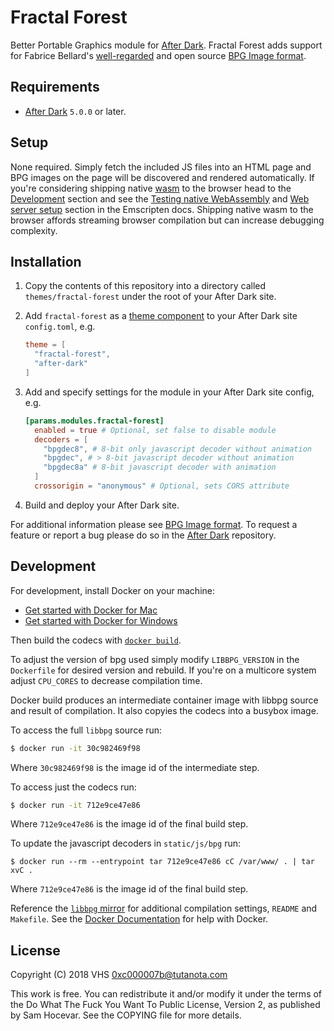 # Fractal Forest

Better Portable Graphics module for [After Dark]. Fractal Forest adds support for Fabrice Bellard's [well-regarded](https://news.ycombinator.com/item?id=17587684) and open source [BPG Image format](https://bellard.org/bpg/).

## Requirements

- [After Dark] `5.0.0` or later.

## Setup

None required. Simply fetch the included JS files into an HTML page and BPG images on the page will be discovered and rendered automatically. If you're considering shipping native [wasm](https://webassembly.org) to the browser head to the [Development](#development) section and see the [Testing native WebAssembly](https://kripken.github.io/emscripten-site/docs/compiling/WebAssembly.html#testing-native-webassembly-in-browsers) and [Web server setup](https://kripken.github.io/emscripten-site/docs/compiling/WebAssembly.html#web-server-setup) section in the Emscripten docs. Shipping native wasm to the browser affords streaming browser compilation but can increase debugging complexity.

## Installation

1. Copy the contents of this repository into a directory called `themes/fractal-forest` under the root of your After Dark site.
2. Add `fractal-forest` as a [theme component](https://gohugo.io/themes/theme-components/) to your After Dark site `config.toml`, e.g.

    ```toml
    theme = [
      "fractal-forest",
      "after-dark"
    ]
    ```

3. Add and specify settings for the module in your After Dark site config, e.g.

    ```toml
    [params.modules.fractal-forest]
      enabled = true # Optional, set false to disable module
      decoders = [
        "bpgdec8", # 8-bit only javascript decoder without animation
        "bpgdec", # > 8-bit javascript decoder without animation
        "bpgdec8a" # 8-bit javascript decoder with animation
      ]
      crossorigin = "anonymous" # Optional, sets CORS attribute
    ```

4. Build and deploy your After Dark site.

For additional information please see [BPG Image format](https://bellard.org/bpg/). To request a feature or report a bug please do so in the [After Dark] repository.

## Development

For development, install Docker on your machine:

- [Get started with Docker for Mac](https://docs.docker.com/docker-for-mac/)
- [Get started with Docker for Windows](https://docs.docker.com/docker-for-windows/)

Then build the codecs with [`docker build`](https://docs.docker.com/engine/reference/commandline/build/).

To adjust the version of bpg used simply modify `LIBBPG_VERSION` in the `Dockerfile` for desired version and rebuild. If you're on a multicore system adjust `CPU_CORES` to decrease compilation time.

Docker build produces an intermediate container image with libbpg source and result of compilation. It also copyies the codecs into a busybox image.

To access the full `libbpg` source run:

```sh
$ docker run -it 30c982469f98
```

Where `30c982469f98` is the image id of the intermediate step.

To access just the codecs run:

```sh
$ docker run -it 712e9ce47e86
```

Where `712e9ce47e86` is the image id of the final build step.

To update the javascript decoders in `static/js/bpg` run:

```
$ docker run --rm --entrypoint tar 712e9ce47e86 cC /var/www/ . | tar xvC .
```

Where `712e9ce47e86` is the image id of the final build step.

Reference the [`libbpg` mirror](https://codeberg.org/vhs/vhs/libbpg/) for additional compilation settings, `README` and `Makefile`. See the [Docker Documentation](https://docs.docker.com) for help with Docker.

## License

Copyright (C) 2018 VHS <0xc000007b@tutanota.com>

This work is free. You can redistribute it and/or modify it under the
terms of the Do What The Fuck You Want To Public License, Version 2,
as published by Sam Hocevar. See the COPYING file for more details.

[After Dark]: https://codeberg.org/vhs/after-dark/
